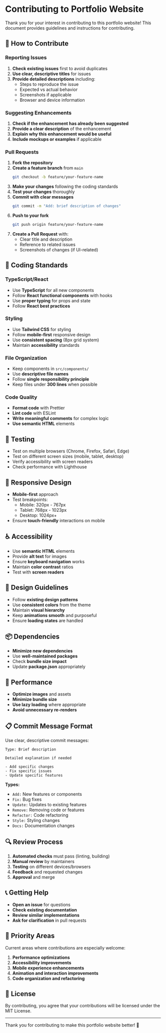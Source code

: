 # Contributing to Portfolio Website

Thank you for your interest in contributing to this portfolio website! This document provides guidelines and instructions for contributing.

## 🤝 How to Contribute

### Reporting Issues

1. **Check existing issues** first to avoid duplicates
2. **Use clear, descriptive titles** for issues
3. **Provide detailed descriptions** including:
   - Steps to reproduce the issue
   - Expected vs actual behavior
   - Screenshots if applicable
   - Browser and device information

### Suggesting Enhancements

1. **Check if the enhancement has already been suggested**
2. **Provide a clear description** of the enhancement
3. **Explain why this enhancement would be useful**
4. **Include mockups or examples** if applicable

### Pull Requests

1. **Fork the repository**
2. **Create a feature branch** from `main`
   ```bash
   git checkout -b feature/your-feature-name
   ```
3. **Make your changes** following the coding standards
4. **Test your changes** thoroughly
5. **Commit with clear messages**
   ```bash
   git commit -m "Add: brief description of changes"
   ```
6. **Push to your fork**
   ```bash
   git push origin feature/your-feature-name
   ```
7. **Create a Pull Request** with:
   - Clear title and description
   - Reference to related issues
   - Screenshots of changes (if UI-related)

## 📝 Coding Standards

### TypeScript/React

- Use **TypeScript** for all new components
- Follow **React functional components** with hooks
- Use **proper typing** for props and state
- Follow **React best practices**

### Styling

- Use **Tailwind CSS** for styling
- Follow **mobile-first** responsive design
- Use **consistent spacing** (8px grid system)
- Maintain **accessibility** standards

### File Organization

- Keep components in `src/components/`
- Use **descriptive file names**
- Follow **single responsibility principle**
- Keep files under **300 lines** when possible

### Code Quality

- **Format code** with Prettier
- **Lint code** with ESLint
- **Write meaningful comments** for complex logic
- **Use semantic HTML** elements

## 🧪 Testing

- Test on multiple browsers (Chrome, Firefox, Safari, Edge)
- Test on different screen sizes (mobile, tablet, desktop)
- Verify accessibility with screen readers
- Check performance with Lighthouse

## 📱 Responsive Design

- **Mobile-first** approach
- Test breakpoints:
  - Mobile: 320px - 767px
  - Tablet: 768px - 1023px
  - Desktop: 1024px+
- Ensure **touch-friendly** interactions on mobile

## ♿ Accessibility

- Use **semantic HTML** elements
- Provide **alt text** for images
- Ensure **keyboard navigation** works
- Maintain **color contrast** ratios
- Test with **screen readers**

## 🎨 Design Guidelines

- Follow **existing design patterns**
- Use **consistent colors** from the theme
- Maintain **visual hierarchy**
- Keep **animations smooth** and purposeful
- Ensure **loading states** are handled

## 📦 Dependencies

- **Minimize new dependencies**
- Use **well-maintained packages**
- Check **bundle size impact**
- Update **package.json** appropriately

## 🚀 Performance

- **Optimize images** and assets
- **Minimize bundle size**
- **Use lazy loading** where appropriate
- **Avoid unnecessary re-renders**

## 📋 Commit Message Format

Use clear, descriptive commit messages:

```
Type: Brief description

Detailed explanation if needed

- Add specific changes
- Fix specific issues
- Update specific features
```

**Types:**

- `Add:` New features or components
- `Fix:` Bug fixes
- `Update:` Updates to existing features
- `Remove:` Removing code or features
- `Refactor:` Code refactoring
- `Style:` Styling changes
- `Docs:` Documentation changes

## 🔍 Review Process

1. **Automated checks** must pass (linting, building)
2. **Manual review** by maintainers
3. **Testing** on different devices/browsers
4. **Feedback** and requested changes
5. **Approval** and merge

## 📞 Getting Help

- **Open an issue** for questions
- **Check existing documentation**
- **Review similar implementations**
- **Ask for clarification** in pull requests

## 🎯 Priority Areas

Current areas where contributions are especially welcome:

1. **Performance optimizations**
2. **Accessibility improvements**
3. **Mobile experience enhancements**
4. **Animation and interaction improvements**
5. **Code organization and refactoring**

## 📄 License

By contributing, you agree that your contributions will be licensed under the MIT License.

---

Thank you for contributing to make this portfolio website better! 🚀
